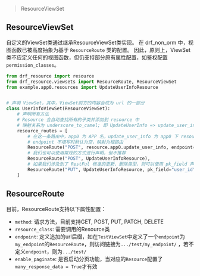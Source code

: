 > ResourceViewSet

## ResourceViewSet

自定义的ViewSet类通过继承ResourceViewSet类实现。 在 drf_non_orm 中，视图函数已被高度抽象为基于 `ResourceRoute` 类的配置。 因此，原则上，ViewSet 类不应定义任何的视图函数，但仍支持部分原有属性配置，如鉴权配置 `permission_classes`。

```python
from drf_resource import resource
from drf_resource.viewsets import ResourceRoute, ResourceViewSet
from example.app0.resources import UpdateUserInfoResource


# 声明 ViewSet，其中，ViewSet前方的内容会成为 url 的一部分
class UserInfoViewSet(ResourceViewSet):
    # 声明所有方法
    # Resource 会自动查找所有的子类并添加到 resource 中
    # 映射关系为 underscore_to_camel; 即 UpdateUserInfo => update_user_info
    resource_routes = [
        # 在这一条路由中，app0 为 APP 名，update_user_info 为 app0 下 resources.py 文件中的 UpdateUserInfoResource 对象
        # endpoint 不填写时默认为空，映射为根路由
        ResourceRoute("POST", resource.app0.update_user_info, endpoint="info"),
        # 我们也可以使用常规的方式进行声明，但不推荐
        ResourceRoute("POST", UpdateUserInfoResource),
        # 如果我们涉及到了 RestFul 标准的更新、删除类型，则可以使用 pk_field 声明，会自动将 pk 添加到 validated_request_data 中
        ResourceRoute("PUT", UpdateUserInfoResource, pk_field="user_id"),
    ]
```

## ResourceRoute

目前，ResourceRoute支持以下属性配置：

- `method`: 请求方法，目前支持GET, POST, PUT, PATCH, DELETE
- `resource_class`: 需要调用的Resource类
- `endpoint`: 定义追加的url后缀，如在`TestViewSet`中定义了一个`endpoint`为`my_endpoint`的`ResourceRoute`，则访问链接为`.../test/my_endpoint/`
  ，若不定义`endpoint`，则为`.../test/`
- `enable_paginate`: 是否启动分页功能，当对应的`Resource`配置了`many_response_data = True`才有效

